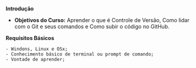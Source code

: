 **Introdução**

- **Objetivos do Curso:** 
    Aprender o que é Controle de Versão, Como lidar com o Git e seus comandos e Como subir o código no GitHub.

**Requisitos Básicos**

    - Windons, Linux e OSx;
    - Conhecimento básico de terminal ou prompt de comando;       
    - Vontade de aprender;        